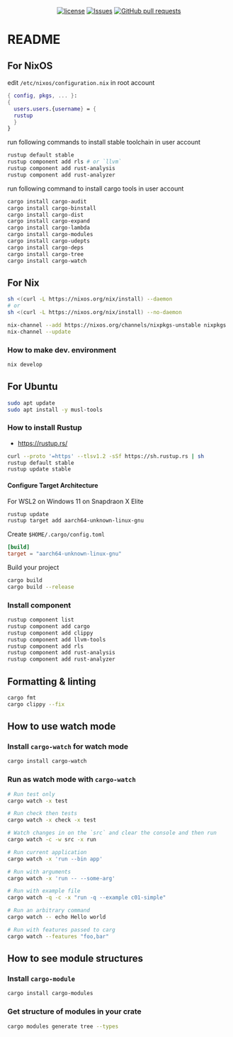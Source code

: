 <p align="center">
  <a href="https://github.com/mingyuchoo/rust-study-series/blob/main/LICENSE"><img alt="license" src="https://img.shields.io/github/license/mingyuchoo/rust-study-series"/></a>
  <a href="https://github.com/mingyuchoo/rust-study-series/issues"><img alt="Issues" src="https://img.shields.io/github/issues/mingyuchoo/rust-study-series?color=appveyor" /></a>
  <a href="https://github.com/mingyuchoo/rust-study-series/pulls"><img alt="GitHub pull requests" src="https://img.shields.io/github/issues-pr/mingyuchoo/rust-study-series?color=appveyor" /></a>
</p>

# README
## For NixOS

edit `/etc/nixos/configuration.nix` in root account

```nix
{ config, pkgs, ... }:
{
  users.users.{username} = {
  rustup
  }
}
```

run following commands to install stable toolchain in user account

```bash
rustup default stable
rustup component add rls # or `llvm`
rustup component add rust-analysis
rustup component add rust-analyzer
```

run following command to install cargo tools in user account

```bash
cargo install cargo-audit
cargo install cargo-binstall
cargo install cargo-dist
cargo install cargo-expand
cargo install cargo-lambda
cargo install cargo-modules
cargo install cargo-udepts
cargo install cargo-deps
cargo install cargo-tree
cargo install cargo-watch
```

## For Nix

```bash
sh <(curl -L https://nixos.org/nix/install) --daemon
# or
sh <(curl -L https://nixos.org/nix/install) --no-daemon

nix-channel --add https://nixos.org/channels/nixpkgs-unstable nixpkgs
nix-channel --update
```

### How to make dev. environment

```bash
nix develop
```

## For Ubuntu

```bash
sudo apt update
sudo apt install -y musl-tools
```

### How to install Rustup

- <https://rustup.rs/>

```bash
curl --proto '=https' --tlsv1.2 -sSf https://sh.rustup.rs | sh
rustup default stable
rustup update stable
```

#### Configure Target Architecture

For WSL2 on Windows 11 on Snapdraon X Elite

```bash
rustup update
rustup target add aarch64-unknown-linux-gnu
```

Create `$HOME/.cargo/config.toml`

```toml
[build]
target = "aarch64-unknown-linux-gnu"
```

Build your project

```bash
cargo build
cargo build --release
```

### Install component

```bash
rustup component list
rustup component add cargo
rustup component add clippy
rustup component add llvm-tools
rustup component add rls
rustup component add rust-analysis
rustup component add rust-analyzer
```
## Formatting & linting

```bash
cargo fmt
cargo clippy --fix
```

## How to use watch mode

### Install `cargo-watch` for watch mode

```bash
cargo install cargo-watch
```

### Run as watch mode with `cargo-watch`

```bash
# Run test only
cargo watch -x test

# Run check then tests
cargo watch -x check -x test

# Watch changes in on the `src` and clear the console and then run
cargo watch -c -w src -x run

# Run current application
cargo watch -x 'run --bin app'

# Run with arguments
cargo watch -x 'run -- --some-arg'

# Run with example file 
cargo watch -q -c -x "run -q --example c01-simple"

# Run an arbitrary command
cargo watch -- echo Hello world

# Run with features passed to carg
cargo watch --features "foo,bar"
```

## How to see module structures

### Install `cargo-module`

```bash
cargo install cargo-modules
```

### Get structure of modules in your crate

```bash
cargo modules generate tree --types
```
